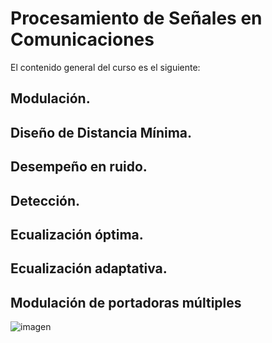 # Procesamiento de Señales en Comunicaciones

El contenido general del curso es el siguiente:

## Modulación.
## Diseño de Distancia Mínima.
## Desempeño en ruido.
## Detección.
## Ecualización óptima.
## Ecualización adaptativa.
## Modulación de portadoras múltiples





![imagen](https://github.com/user-attachments/assets/e58a9118-5b61-4be1-b1df-6f57c85d8faf)





